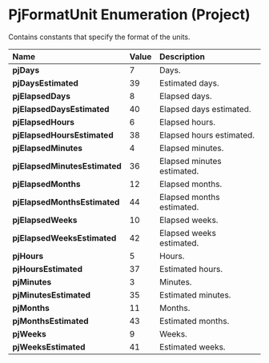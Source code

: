 
# PjFormatUnit Enumeration (Project)

Contains constants that specify the format of the units.



|**Name**|**Value**|**Description**|
|:-----|:-----|:-----|
|**pjDays**|7|Days.|
|**pjDaysEstimated**|39|Estimated days.|
|**pjElapsedDays**|8|Elapsed days.|
|**pjElapsedDaysEstimated**|40|Elapsed days estimated.|
|**pjElapsedHours**|6|Elapsed hours.|
|**pjElapsedHoursEstimated**|38|Elapsed hours estimated.|
|**pjElapsedMinutes**|4|Elapsed minutes.|
|**pjElapsedMinutesEstimated**|36|Elapsed minutes estimated.|
|**pjElapsedMonths**|12|Elapsed months.|
|**pjElapsedMonthsEstimated**|44|Elapsed months estimated.|
|**pjElapsedWeeks**|10|Elapsed weeks.|
|**pjElapsedWeeksEstimated**|42|Elapsed weeks estimated.|
|**pjHours**|5|Hours.|
|**pjHoursEstimated**|37|Estimated hours.|
|**pjMinutes**|3|Minutes.|
|**pjMinutesEstimated**|35|Estimated minutes.|
|**pjMonths**|11|Months.|
|**pjMonthsEstimated**|43|Estimated months.|
|**pjWeeks**|9|Weeks.|
|**pjWeeksEstimated**|41|Estimated weeks.|
